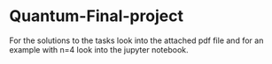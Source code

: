 # Quantum-Final-project

For the solutions to the tasks look into the attached pdf file 
and for an example with n=4 look into the jupyter notebook.